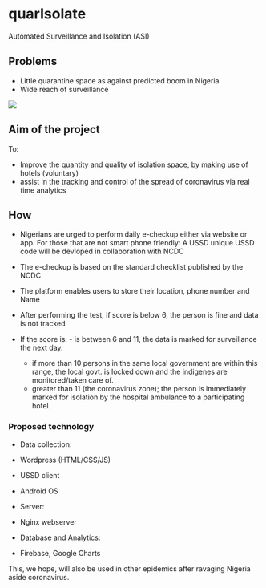 # quarIsolate
Automated Surveillance and Isolation (ASI)

## Problems
- Little quarantine space as against predicted boom in Nigeria
- Wide reach of surveillance

![](https://github.com/josoga2/quarIsolate/blob/master/statistics.png)

## Aim of the project
To:
- Improve the quantity and quality of isolation space, by making use of hotels (voluntary)
- assist in the tracking and control of the spread of coronavirus via real time analytics



## How
- Nigerians are urged to perform daily e-checkup either via website or app. For those that are not smart phone friendly: A USSD unique USSD code will be devloped in collaboration with NCDC
- The e-checkup is based on the standard checklist published by the NCDC
- The platform enables users to store their location, phone number and Name
- After performing the test, if score is below 6, the person is fine and data is not tracked

- If the score is: 
        - is between 6 and 11, the data is marked for surveillance the next day.
	- if more than 10 persons in the same local government are within this range, the local govt. is locked down 	and the indigenes are monitored/taken care of.
	- greater than 11 (the coronavirus zone); the person is immediately marked for isolation by the hospital ambulance to a participating hotel.

### Proposed technology
- Data collection:
- Wordpress (HTML/CSS/JS)
- USSD client
- Android OS

- Server:
- Nginx webserver

- Database and Analytics:
- Firebase, Google Charts

This, we hope, will also be used in other epidemics after ravaging Nigeria aside coronavirus. 
